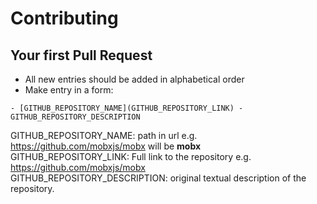 # Contributing

## Your first Pull Request

- All new entries should be added in alphabetical order
- Make entry in a form:

`- [GITHUB_REPOSITORY_NAME](GITHUB_REPOSITORY_LINK) - GITHUB_REPOSITORY_DESCRIPTION`

GITHUB_REPOSITORY_NAME: path in url e.g. https://github.com/mobxjs/mobx will be **mobx**  
GITHUB_REPOSITORY_LINK: Full link to the repository e.g. https://github.com/mobxjs/mobx  
GITHUB_REPOSITORY_DESCRIPTION: original textual description of the repository.
